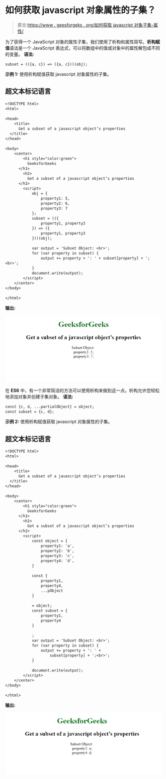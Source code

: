 # 如何获取 javascript 对象属性的子集？

> 原文:[https://www . geesforgeks . org/如何获取 javascript 对象子集-属性/](https://www.geeksforgeeks.org/how-to-get-a-subset-of-a-javascript-objects-properties/)

为了获得一个 JavaScript 对象的属性子集，我们使用了析构和属性简写。**析构赋值**语法是一个 JavaScript 表达式，可以将数组中的值或对象中的属性解包成不同的变量。
**语法:**

```
subset = (({a, c}) => ({a, c}))(obj);
```

**示例 1:** 使用析构赋值获取 javascript 对象属性的子集。

## 超文本标记语言

```
<!DOCTYPE html>
<html>

<head>
    <title>
      Get a subset of a javascript object’s properties
  </title>
</head>

<body>
    <center>
        <h1 style="color:green">
          GeeksforGeeks
      </h1>
        <h2>
          Get a subset of a javascript object’s properties
      </h2>
        <script>
            obj = {
                property1: 5,
                property2: 6,
                property3: 7
            };
            subset = (({
                property1, property3
            }) => ({
                property1, property3
            }))(obj);

            var output = 'Subset Object: <br>';
            for (var property in subset) {
                output += property + ': ' + subset[property] + ';<br>';
            }
            document.write(output);
        </script>
    </center>
</body>

</html>
```

**输出:**

![](img/0febbb12015314841ecb22228f0e2cd6.png)

在 **ES6** 中，有一个非常简洁的方法可以使用析构来做到这一点。析构允许您轻松地添加对象并创建子集对象。
**语法:**

```
const {c, d, ...partialObject} = object;
const subset = {c, d};
```

**示例 2:** 使用析构赋值获取 javascript 对象属性的子集。

## 超文本标记语言

```
<!DOCTYPE html>
<html>

<head>
    <title>
      Get a subset of a javascript object’s properties
  </title>
</head>

<body>
    <center>
        <h1 style="color:green">
          GeeksforGeeks
      </h1>
        <h2>
          Get a subset of a javascript object’s properties
      </h2>
        <script>
            const object = {
                property1: 'a',
                property2: 'b',
                property3: 'c',
                property4: 'd',
            }

            const {
                property1,
                property4,
                ...pObject
            }

            = object;
            const subset = {
                property1,
                property4
            }

            ;
            var output = 'Subset Object: <br>';
            for (var property in subset) {
                output += property + ': ' +
                    subset[property] + ';<br>';
            }

            document.write(output);
        </script>
    </center>
</body>

</html>
```

**输出:**

![](img/f6e10598d280ccce523612ff1f966763.png)